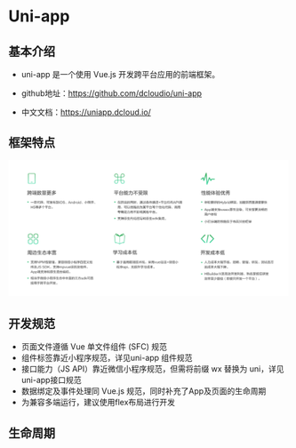 # Uni-app

## 基本介绍

* uni-app 是一个使用 Vue.js 开发跨平台应用的前端框架。

* github地址：https://github.com/dcloudio/uni-app

* 中文文档：https://uniapp.dcloud.io/

## 框架特点

![Image text](./img/uni-app/frame-trait.png)

## 开发规范

* 页面文件遵循 Vue 单文件组件 (SFC) 规范
* 组件标签靠近小程序规范，详见uni-app 组件规范
* 接口能力（JS API）靠近微信小程序规范，但需将前缀 wx 替换为 uni，详见uni-app接口规范
* 数据绑定及事件处理同 Vue.js 规范，同时补充了App及页面的生命周期
* 为兼容多端运行，建议使用flex布局进行开发

## 生命周期